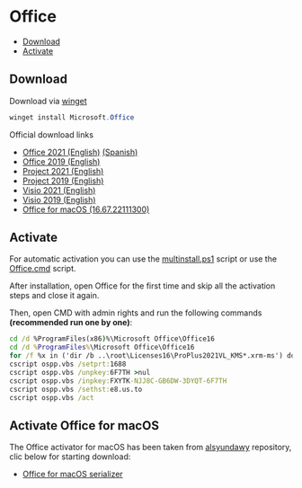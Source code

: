 # Office

* [Download](#download)
* [Activate](#activate)

## Download

Download via [winget](https://github.com/microsoft/winget-cli)
```PowerShell
winget install Microsoft.Office
```

Official download links

* [Office 2021 (English)](https://officecdn.microsoft.com/db/492350f6-3a01-4f97-b9c0-c7c6ddf67d60/media/en-us/ProPlus2021Retail.img) [(Spanish)](https://officecdn.microsoft.com/db/492350f6-3a01-4f97-b9c0-c7c6ddf67d60/media/es-mx/ProPlus2021Retail.img)
* [Office 2019 (English)](https://officecdn.microsoft.com/pr/492350f6-3a01-4f97-b9c0-c7c6ddf67d60/media/en-us/ProPlus2019Retail.img)
* [Project 2021 (English)](http://officecdn.microsoft.com/pr/492350f6-3a01-4f97-b9c0-c7c6ddf67d60/media/en-us/ProjectPro2021Retail.img)
* [Project 2019 (English)](https://officecdn.microsoft.com/pr/492350f6-3a01-4f97-b9c0-c7c6ddf67d60/media/en-us/ProjectPro2019Retail.img)
* [Visio 2021 (English)](http://officecdn.microsoft.com/pr/492350f6-3a01-4f97-b9c0-c7c6ddf67d60/media/en-us/VisioPro2021Retail.img)
* [Visio 2019 (English)](https://officecdn.microsoft.com/pr/492350f6-3a01-4f97-b9c0-c7c6ddf67d60/media/en-us/VisioPro2019Retail.img)
* [Office for macOS (16.67.22111300)](https://officecdnmac.microsoft.com/pr/C1297A47-86C4-4C1F-97FA-950631F94777/MacAutoupdate/Microsoft_Office_16.67.22111300_Installer.pkg)


## Activate

For automatic activation you can use the [multinstall.ps1](https://github.com/audrum/multinstall/releases/download/v0.1/multinstall.ps1) script or use the [Office.cmd](Office.cmd) script.

After installation, open Office for the first time and skip all the activation steps and close it again.

Then, open CMD with admin rights and run the following commands **(recommended run one by one)**:

```cmd
cd /d %ProgramFiles(x86)%\Microsoft Office\Office16
cd /d %ProgramFiles%\Microsoft Office\Office16
for /f %x in ('dir /b ..\root\Licenses16\ProPlus2021VL_KMS*.xrm-ms') do cscript ospp.vbs /inslic:"..\root\Licenses16\%x"
cscript ospp.vbs /setprt:1688
cscript ospp.vbs /unpkey:6F7TH >nul
cscript ospp.vbs /inpkey:FXYTK-NJJ8C-GB6DW-3DYQT-6F7TH
cscript ospp.vbs /sethst:e8.us.to
cscript ospp.vbs /act
```

## Activate Office for macOS

The Office activator for macOS has been taken from [alsyundawy](https://github.com/alsyundawy/Microsoft-Office-For-MacOS) repository, clic below for starting download:

* [Office for macOS serializer](https://raw.githubusercontent.com/alsyundawy/Microsoft-Office-For-MacOS/master/DATA/Microsoft_Office_LTSC_2021_VL_Serializer.pkg)